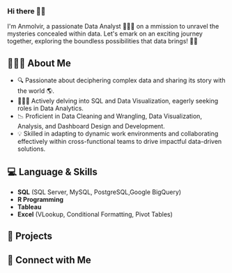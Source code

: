 ### Hi there 👋🏾
I'm Anmolvir, a passionate Data Analyst 👩🏾‍💻 on a mmission to unravel the mysteries concealed within data. Let's emark on an exciting journey together, exploring the boundless possibilities that data brings! 🚀💡

## 🙋🏾‍♀️ About Me
- 🔍 Passionate about deciphering complex data and sharing its story with the world 🌎.
- 👩🏾‍💻 Actively delving into SQL and Data Visualization, eagerly seeking roles in Data Analytics.
- 📉 Proficient in Data Cleaning and Wrangling, Data Visualization, Analysis, and Dashboard Design and Development.
- 💡 Skilled in adapting to dynamic work environments and collaborating effectively within cross-functional teams to drive impactful data-driven solutions.

## 💻 Language & Skills
- **SQL** (SQL Server, MySQL, PostgreSQL,Google BigQuery)
- **R Programming**
- **Tableau**
- **Excel** (VLookup, Conditional Formatting, Pivot Tables)

## 🚀 Projects

## 🤝 Connect with Me



